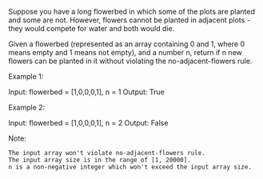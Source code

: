 Suppose you have a long flowerbed in which some of the plots are planted and some are not. However, flowers cannot be planted in adjacent plots - they would compete for water and both would die.

Given a flowerbed (represented as an array containing 0 and 1, where 0 means empty and 1 means not empty), and a number n, return if n new flowers can be planted in it without violating the no-adjacent-flowers rule.

Example 1:

Input: flowerbed = [1,0,0,0,1], n = 1
Output: True

Example 2:

Input: flowerbed = [1,0,0,0,1], n = 2
Output: False

Note:

    The input array won't violate no-adjacent-flowers rule.
    The input array size is in the range of [1, 20000].
    n is a non-negative integer which won't exceed the input array size.
